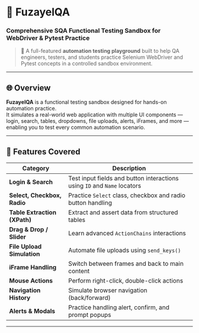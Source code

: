 # 🧪 FuzayelQA  
### Comprehensive SQA Functional Testing Sandbox for WebDriver & Pytest Practice  

> 🚀 A full-featured **automation testing playground** built to help QA engineers, testers, and students practice Selenium WebDriver and Pytest concepts in a controlled sandbox environment.

---

## 🌐 Overview  

**FuzayelQA** is a functional testing sandbox designed for hands-on automation practice.  
It simulates a real-world web application with multiple UI components — login, search, tables, dropdowns, file uploads, alerts, iFrames, and more — enabling you to test every common automation scenario.

---

## 🧩 Features Covered  

| Category | Description |
|-----------|-------------|
| **Login & Search** | Test input fields and button interactions using `ID` and `Name` locators |
| **Select, Checkbox, Radio** | Practice `Select` class, checkbox and radio button handling |
| **Table Extraction (XPath)** | Extract and assert data from structured tables |
| **Drag & Drop / Slider** | Learn advanced `ActionChains` interactions |
| **File Upload Simulation** | Automate file uploads using `send_keys()` |
| **iFrame Handling** | Switch between frames and back to main content |
| **Mouse Actions** | Perform right-click, double-click actions |
| **Navigation History** | Simulate browser navigation (back/forward) |
| **Alerts & Modals** | Practice handling alert, confirm, and prompt popups |

---
